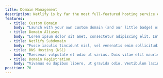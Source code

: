 ```yaml
---
title: Domain Management
description: Netlify is by far the most full-featured hosting service on the static site market, with 40+ distinct features rolled out.
features:
  - title: Custom Domain
    body: "Launch with your own custom domain (and our little badge) or for a few bucks seamlessly take advantage of our platform."
  - title: Domain Aliases
    body: "Lorem ipsum dolor sit amet, consectetur adipiscing elit. Integer commodo purus diam. Donec quis ligula in erat rhoncus egestas pretium sit amet ex."
  - title: Netlify Subdomain
    body: "Fusce iaculis tincidunt nisl, vel venenatis enim sollicitudin ac. Duis sapien ante, hendrerit eget scelerisque id, consectetur eu tortor."
  - title: DNS Hosting (NS1)
    body: "Maecenas vulputate et odio ut varius. Duis vitae elit mauris. Nunc in purus sem. In tempus, massa sit amet imperdiet vehicula, nunc metus sodales sapien."
  - title: Domain Registration
    body: "Vivamus eu dapibus libero, ut gravida odio. Vestibulum lacinia eu lacus eu efficitur. Praesent ac quam risus. Nullam et feugiat tortor."
position: 70
---
```

